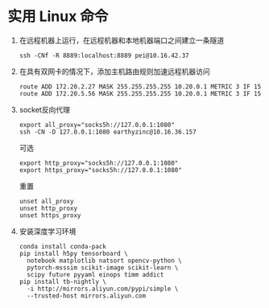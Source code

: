 # 实用 Linux 命令

1. 在远程机器上运行，在远程机器和本地机器端口之间建立一条隧道
    ```shell
    ssh -CNf -R 8889:localhost:8889 pei@10.16.42.37
    ```

2. 在具有双网卡的情况下，添加主机路由规则加速远程机器访问
    ```shell
    route ADD 172.20.2.27 MASK 255.255.255.255 10.20.0.1 METRIC 3 IF 15
    route ADD 172.20.5.56 MASK 255.255.255.255 10.20.0.1 METRIC 3 IF 15
    ```

3. socket反向代理
    ```shell
    export all_proxy="socks5h://127.0.0.1:1080"
    ssh -CN -D 127.0.0.1:1080 earthyzinc@10.16.36.157
    
    ```
   可选
   ```shell
   export http_proxy="socks5h://127.0.0.1:1080"
   export https_proxy="socks5h://127.0.0.1:1080"
   ```
   重置
   ```shell
   unset all_proxy
   unset http_proxy
   unset https_proxy
   ```
   
4. 安装深度学习环境
    ```shell
    conda install conda-pack
    pip install h5py tensorboard \
      notebook matplotlib natsort opencv-python \
      pytorch-msssim scikit-image scikit-learn \
      scipy future pyyaml einops timm addict
    pip install tb-nightly \
      -i http://mirrors.aliyun.com/pypi/simple \
      --trusted-host mirrors.aliyun.com
    ```
